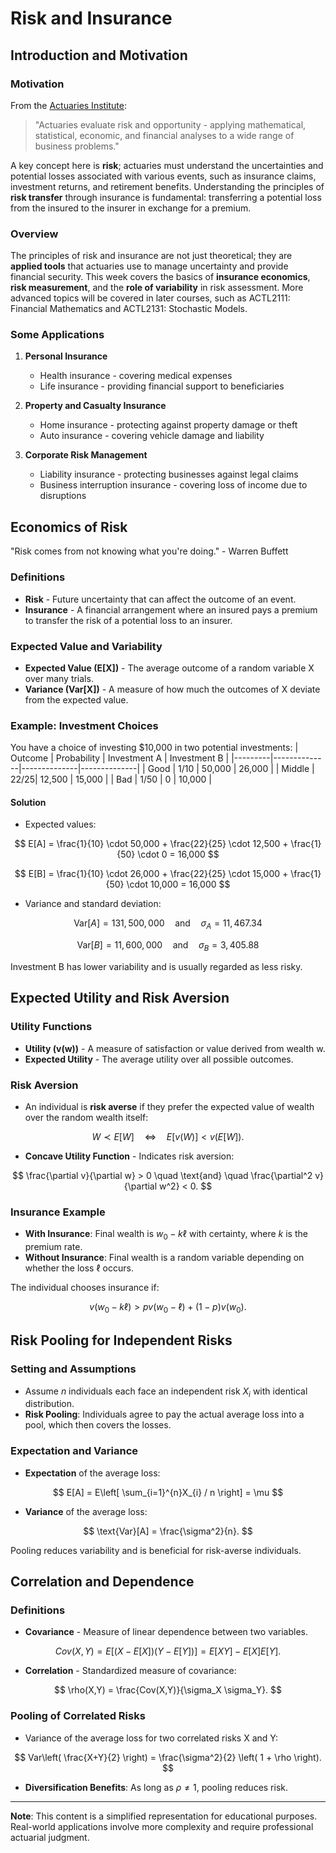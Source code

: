 
# Risk and Insurance

## Introduction and Motivation

### Motivation

From the [Actuaries Institute](https://www.actuaries.asn.au/becoming-an-actuary/):

> "Actuaries evaluate risk and opportunity - applying mathematical, statistical, economic, and financial analyses to a wide range of business problems."

A key concept here is **risk**; actuaries must understand the uncertainties and potential losses associated with various events, such as insurance claims, investment returns, and retirement benefits. Understanding the principles of **risk transfer** through insurance is fundamental: transferring a potential loss from the insured to the insurer in exchange for a premium.

### Overview

The principles of risk and insurance are not just theoretical; they are **applied tools** that actuaries use to manage uncertainty and provide financial security. This week covers the basics of **insurance economics**, **risk measurement**, and the **role of variability** in risk assessment. More advanced topics will be covered in later courses, such as ACTL2111: Financial Mathematics and ACTL2131: Stochastic Models.

### Some Applications

1. **Personal Insurance**
   - Health insurance - covering medical expenses
   - Life insurance - providing financial support to beneficiaries

2. **Property and Casualty Insurance**
   - Home insurance - protecting against property damage or theft
   - Auto insurance - covering vehicle damage and liability

3. **Corporate Risk Management**
   - Liability insurance - protecting businesses against legal claims
   - Business interruption insurance - covering loss of income due to disruptions

## Economics of Risk

"Risk comes from not knowing what you're doing." - Warren Buffett

### Definitions

- **Risk** - Future uncertainty that can affect the outcome of an event.
- **Insurance** - A financial arrangement where an insured pays a premium to transfer the risk of a potential loss to an insurer.

### Expected Value and Variability

- **Expected Value (E[X])** - The average outcome of a random variable X over many trials.
- **Variance (Var[X])** - A measure of how much the outcomes of X deviate from the expected value.

### Example: Investment Choices

You have a choice of investing $10,000 in two potential investments:
| Outcome | Probability  | Investment A | Investment B |
|---------|--------------|--------------|--------------|
| Good    | $1/10$ | 50,000       | 26,000       |
| Middle  | $22/25$| 12,500       | 15,000       |
| Bad     | $1/50$ | 0            | 10,000       |

#### Solution

- Expected values:
  
$$
E[A] = \frac{1}{10} \cdot 50,000 + \frac{22}{25} \cdot 12,500 + \frac{1}{50} \cdot 0 = 16,000
$$

$$
E[B] = \frac{1}{10} \cdot 26,000 + \frac{22}{25} \cdot 15,000 + \frac{1}{50} \cdot 10,000 = 16,000
$$

- Variance and standard deviation:

$$
\text{Var}[A] = 131,500,000 \quad \text{and} \quad \sigma_A = 11,467.34
$$

$$
\text{Var}[B] = 11,600,000 \quad \text{and} \quad \sigma_B = 3,405.88
$$


Investment B has lower variability and is usually regarded as less risky.

## Expected Utility and Risk Aversion

### Utility Functions

- **Utility (v(w))** - A measure of satisfaction or value derived from wealth w.
- **Expected Utility** - The average utility over all possible outcomes.

### Risk Aversion

- An individual is **risk averse** if they prefer the expected value of wealth over the random wealth itself:
  
$$
W \prec E[W] \quad \Longleftrightarrow \quad E[v(W)] < v(E[W]).
$$

- **Concave Utility Function** - Indicates risk aversion:
  
$$
\frac{\partial v}{\partial w} > 0  \quad \text{and} \quad \frac{\partial^2 v}{\partial w^2} < 0.
$$


### Insurance Example

- **With Insurance**: Final wealth is $w_0 - k\ell$ with certainty, where $k$ is the premium rate.
- **Without Insurance**: Final wealth is a random variable depending on whether the loss $\ell$ occurs.

The individual chooses insurance if:

$$
v(w_0 - k \ell) > pv( w_0 - \ell) + (1-p)v( w_0 ).
$$

## Risk Pooling for Independent Risks

### Setting and Assumptions

- Assume $n$ individuals each face an independent risk $X_i$ with identical distribution.
- **Risk Pooling**: Individuals agree to pay the actual average loss into a pool, which then covers the losses.

### Expectation and Variance

- **Expectation** of the average loss:
  
$$
E[A] = E\left[ \sum_{i=1}^{n}X_{i} / n \right] = \mu
$$

- **Variance** of the average loss:
  
$$
\text{Var}[A] = \frac{\sigma^2}{n}.
$$

Pooling reduces variability and is beneficial for risk-averse individuals.


## Correlation and Dependence

### Definitions

- **Covariance** - Measure of linear dependence between two variables.
  
$$
Cov(X,Y) = E[(X-E[X])(Y-E[Y])] = E[XY] - E[X]E[Y].
$$

- **Correlation** - Standardized measure of covariance:
  
$$
\rho(X,Y) = \frac{Cov(X,Y)}{\sigma_X \sigma_Y}.
$$

### Pooling of Correlated Risks

- Variance of the average loss for two correlated risks X and Y:
  
$$
Var\left( \frac{X+Y}{2} \right) = \frac{\sigma^2}{2} \left( 1 + \rho \right).
$$

- **Diversification Benefits**: As long as $\rho \neq 1$, pooling reduces risk.


---

**Note**: This content is a simplified representation for educational purposes. Real-world applications involve more complexity and require professional actuarial judgment.
